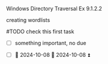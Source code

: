 Windows Directory Traversal Ex 9.1.2.2

creating wordlists

#TODO check this first task

- [ ] something important, no due
- [ ] 📅 2024-10-08 🛫 2024-10-08 ⏫ 




